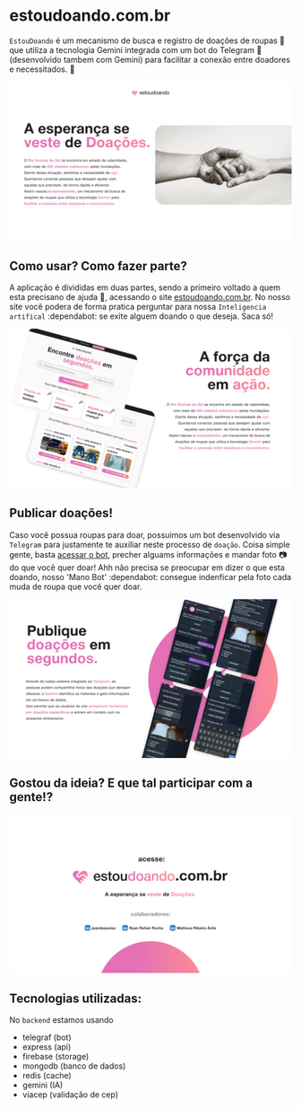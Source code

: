 # estoudoando.com.br

`EstouDoando` é um mecanismo de busca e registro de doações de roupas :tshirt: que utiliza a tecnologia Gemini integrada com um bot do Telegram :muscle: (desenvolvido tambem com Gemini) para facilitar a conexão entre doadores e necessitados. :open_hands:

![Capa](https://github.com/matheusribeiroavila/estoudoando/blob/main/resources/Insight.png)

## Como usar? Como fazer parte?
A aplicação é divididas em duas partes, sendo a primeiro voltado a quem esta precisano de ajuda :pray:, acessando o site [estoudoando.com.br](http://estoudoando.com.br/). No nosso site você podera de forma pratica perguntar para nossa `Inteligencia artifical` :dependabot: se exite alguem doando o que deseja. Saca só!

![Apresentação](https://github.com/matheusribeiroavila/estoudoando/blob/main/resources/Apresentacao.png)

## Publicar doações!
Caso você possua roupas para doar, possuimos um bot desenvolvido via `Telegram` para justamente te auxiliar neste processo de `doação`. Coisa simple gente, basta [acessar o bot](https://t.me/estoudoando_bot), precher alguams informações e mandar foto :camera: do que você quer doar! Ahh não precisa se preocupar em dizer o que esta doando, nosso 'Mano Bot' :dependabot: consegue indenficar pela foto cada muda de roupa que você quer doar. 

![Telegram](https://github.com/matheusribeiroavila/estoudoando/blob/main/resources/Telegram.png)

## Gostou da ideia? E que tal participar com a gente!?

![Callback](https://github.com/matheusribeiroavila/estoudoando/blob/main/resources/Callback.png)

## Tecnologias utilizadas:
No `backend` estamos usando
- telegraf (bot)
- express (api)
- firebase (storage)
- mongodb (banco de dados)
- redis (cache)
- gemini (IA)
- viacep (validação de cep)
